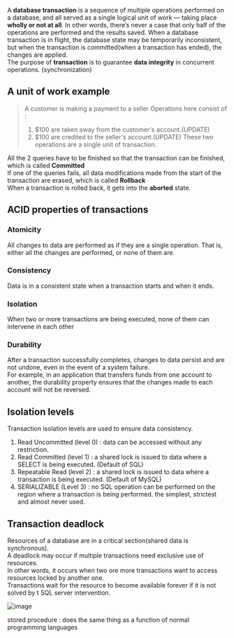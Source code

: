 A **database transaction** is a sequence of multiple operations performed on a database, and all served as a single logical unit of work — 
taking place **wholly or not at all**. In other words, there’s never a case that only half of the operations are performed and the results saved.
When a database transaction is in flight, the database state may be temporarily inconsistent, but when the transaction is committed(when a transaction has ended),
the changes are applied.<br>
The purpose of **transaction** is to guarantee **data integrity** in concurrent operations. (synchronization)

## A unit of work example
>A customer is making a payment to a seller
>Operations here consist of : 
>1. $100 are taken away from the customer's account.(UPDATE)
>2. $100 are credited to the seller's account.(UPDATE)
>These two operations are a single unit of transaction.

All the 2 queries have to be finished so that the transaction can be finished, which is called **Committed**<br>
If one of the queries fails, all data modifications made from the start of the transaction are erased, which is called **Rollback**<br>
When a transaction is rolled back, it gets into the **aborted** state.<br>

## ACID properties of transactions
### Atomicity
All changes to data are performed as if they are a single operation. That is, either all the changes are performed, or none of them are.<br>

### Consistency
Data is in a consistent state when a transaction starts and when it ends.<br>

### Isolation
When two or more transactions are being executed, none of them can intervene in each other<br>

### Durability
After a transaction successfully completes, changes to data persist and are not undone, even in the event of a system failure.<br>
For example, in an application that transfers funds from one account to another, the durability property ensures that the changes made to each account will not be reversed.<br>

## Isolation levels
Transaction isolation levels are used to ensure data consistency.<br>
1. Read Uncommitted (level 0) : data can be accessed without any restriction.
2. Read Committed (level 1) : a shared lock is issued to data where a SELECT is being executed. (Default of SQL)
3. Repeatable Read (level 2) : a shared lock is issued to data where a transaction is being executed. (Default of MySQL)
4. SERIALIZABLE (Level 3) : no SQL operation can be performed on the region where a transaction is being performed. the simplest, strictest and almost never used.

## Transaction deadlock
Resources of a database are in a critical section(shared data is synchronous).<br>
A deadlock may occur if multiple transactions need exclusive use of resources.<br>
In other words, it occurs when two ore more transactions want to access resources locked by another one.<br>
Transactions wait for the resource to become available forever if it is not solved by t SQL server intervention.

![image](https://user-images.githubusercontent.com/67142421/178089624-c7a83d81-ee29-404f-94e4-1a4f2811a0c7.png)

stored procedure : does the same thing as a function of normal programming languages
